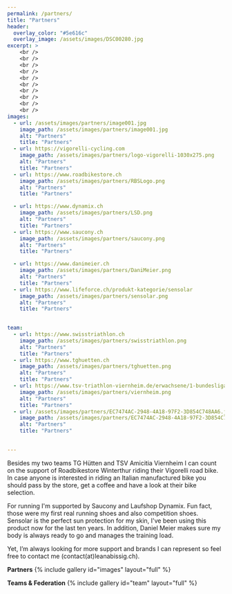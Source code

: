 ```yaml
---
permalink: /partners/
title: "Partners"
header:
  overlay_color: "#5e616c"
  overlay_image: /assets/images/DSC00280.jpg
excerpt: >
    <br />
    <br />
    <br />
    <br />
    <br />
    <br />
    <br />
    <br />
    <br />
    <br />
images:
  - url: /assets/images/partners/image001.jpg
    image_path: /assets/images/partners/image001.jpg
    alt: "Partners"
    title: "Partners"    
  - url: https://vigorelli-cycling.com
    image_path: /assets/images/partners/logo-vigorelli-1030x275.png
    alt: "Partners"
    title: "Partners"  
  - url: https://www.roadbikestore.ch
    image_path: /assets/images/partners/RBSLogo.png
    alt: "Partners"
    title: "Partners" 

  - url: https://www.dynamix.ch
    image_path: /assets/images/partners/LSD.png
    alt: "Partners"
    title: "Partners"
  - url: https://www.saucony.ch
    image_path: /assets/images/partners/saucony.png
    alt: "Partners"
    title: "Partners"

  - url: https://www.danimeier.ch
    image_path: /assets/images/partners/DaniMeier.png
    alt: "Partners"
    title: "Partners" 
  - url: https://www.lifeforce.ch/produkt-kategorie/sensolar
    image_path: /assets/images/partners/sensolar.png
    alt: "Partners"
    title: "Partners"
     

team:
  - url: https://www.swisstriathlon.ch
    image_path: /assets/images/partners/swisstriathlon.png
    alt: "Partners"
    title: "Partners" 
  - url: https://www.tghuetten.ch
    image_path: /assets/images/partners/tghuetten.png
    alt: "Partners"
    title: "Partners" 
  - url: https://www.tsv-triathlon-viernheim.de/erwachsene/1-bundesliga-damen/
    image_path: /assets/images/partners/viernheim.png
    alt: "Partners"
    title: "Partners" 
  - url: /assets/images/partners/EC7474AC-2948-4A18-97F2-3D854C748AA6.jpg
    image_path: /assets/images/partners/EC7474AC-2948-4A18-97F2-3D854C748AA6.jpg
    alt: "Partners"
    title: "Partners" 

    
---
```


Besides my two teams TG Hütten and TSV Amicitia Viernheim I can count on the support of Roadbikestore Winterthur riding their Vigorelli road bike. In case anyone is interested in riding an Italian manufactured bike you should pass by the store, get a coffee and have a look at their bike selection.

For running I'm supported by Saucony and Laufshop Dynamix. Fun fact, those were my first real running shoes and also competition shoes. Sensolar is the perfect sun protection for my skin, I've been using this product now for the last ten years. In addition, Daniel Meier makes sure my body is always ready to go and manages the training load.

Yet, I’m always looking for more support and brands I can represent so feel free to contact me (contact(at)leanabissig.ch).


**Partners**
{% include gallery id="images" layout="full" %}

**Teams & Federation**
{% include gallery id="team" layout="full" %}

